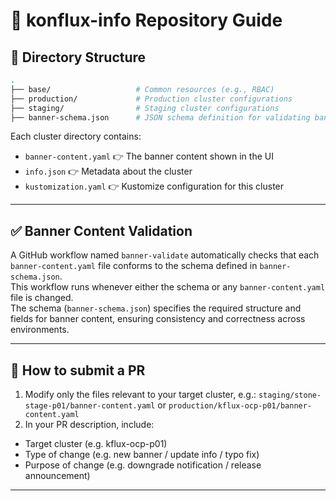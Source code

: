 # 🚀 konflux-info Repository Guide

## 📂 Directory Structure

```bash
.
├── base/                   # Common resources (e.g., RBAC)
├── production/             # Production cluster configurations
├── staging/                # Staging cluster configurations
├── banner-schema.json      # JSON schema definition for validating banner-content.yaml files
```

Each cluster directory contains:

- `banner-content.yaml` 👉 The banner content shown in the UI
- `info.json` 👉 Metadata about the cluster
- `kustomization.yaml` 👉 Kustomize configuration for this cluster

---

## ✅ Banner Content Validation

A GitHub workflow named `banner-validate` automatically checks that each `banner-content.yaml` file conforms to the schema defined in `banner-schema.json`.  
This workflow runs whenever either the schema or any `banner-content.yaml` file is changed.  
The schema (`banner-schema.json`) specifies the required structure and fields for banner content, ensuring consistency and correctness across environments.

---

## 📝 How to submit a PR

1. Modify only the files relevant to your target cluster, e.g.: `staging/stone-stage-p01/banner-content.yaml` or `production/kflux-ocp-p01/banner-content.yaml`
2. In your PR description, include:
  - Target cluster (e.g. kflux-ocp-p01)
  - Type of change (e.g. new banner / update info / typo fix)
  - Purpose of change (e.g. downgrade notification / release announcement)

---

